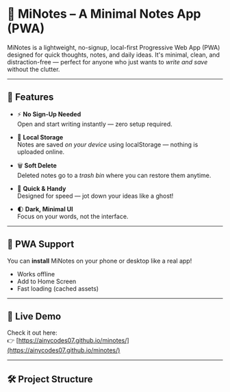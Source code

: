 # 📝 MiNotes – A Minimal Notes App (PWA)

MiNotes is a lightweight, no-signup, local-first Progressive Web App (PWA) designed for quick thoughts, notes, and daily ideas. It's minimal, clean, and distraction-free — perfect for anyone who just wants to *write and save* without the clutter.

---

## 🌟 Features

- ⚡ **No Sign-Up Needed**  
  Open and start writing instantly — zero setup required.

- 💾 **Local Storage**  
  Notes are saved *on your device* using localStorage — nothing is uploaded online.

- 🗑️ **Soft Delete**  
  Deleted notes go to a *trash bin* where you can restore them anytime.

- 👻 **Quick & Handy**  
  Designed for speed — jot down your ideas like a ghost!

- 🌓 **Dark, Minimal UI**  
  Focus on your words, not the interface.

---

## 📱 PWA Support

You can **install** MiNotes on your phone or desktop like a real app!

- Works offline
- Add to Home Screen
- Fast loading (cached assets)

---

## 🚀 Live Demo

Check it out here:  
👉 [https://ainycodes07.github.io/minotes/](https://ainycodes07.github.io/minotes/)


---

## 🛠️ Project Structure

